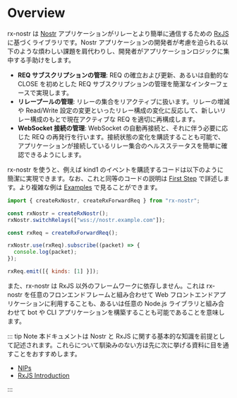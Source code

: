 # Overview

rx-nostr は [Nostr](https://nostr.com/) アプリケーションがリレーとより簡単に通信するための [RxJS](https://rxjs.dev/) に基づくライブラリです。Nostr アプリケーションの開発者が考慮を迫られる以下のような煩わしい課題を肩代わりし、開発者がアプリケーションロジックに集中する手助けをします。

- **REQ サブスクリプションの管理**: REQ の確立および更新、あるいは自動的な CLOSE を初めとした REQ サブスクリプションの管理を簡潔なインターフェースで実現します。
- **リレープールの管理**: リレーの集合をリアクティブに扱います。リレーの増減や Read/Write 設定の変更といったリレー構成の変化に反応して、新しいリレー構成のもとで現在アクティブな REQ を適切に再構成します。
- **WebSocket 接続の管理**: WebSocket の自動再接続と、それに伴う必要に応じた REQ の再発行を行います。接続状態の変化を購読することも可能で、アプリケーションが接続しているリレー集合のヘルスステータスを簡単に確認できるようにします。

rx-nostr を使うと、例えば kind1 のイベントを購読するコードは以下のように簡潔に実現できます。なお、これと同等のコードの説明は [First Step](/docs/first-step.md) で詳述します。より複雑な例は [Examples](/docs/examples.md) で見ることができます。

```js
import { createRxNostr, createRxForwardReq } from "rx-nostr";

const rxNostr = createRxNostr();
rxNostr.switchRelays(["wss://nostr.example.com"]);

const rxReq = createRxForwardReq();

rxNostr.use(rxReq).subscribe((packet) => {
  console.log(packet);
});

rxReq.emit([{ kinds: [1] }]);
```

また、rx-nostr は RxJS 以外のフレームワークに依存しません。これは rx-nostr を任意のフロンエンドフレームと組み合わせて Web フロントエンドアプリケーションに利用することも、あるいは任意の Node.js ライブラリと組み合わせて bot や CLI アプリケーションを構築することも可能であることを意味します。

::: tip Note
本ドキュメントは Nostr と RxJS に関する基本的な知識を前提として記述されます。これらについて馴染みのない方は先に次に挙げる資料に目を通すことをおすすめします。

- [NIPs](https://github.com/nostr-protocol/nips)
- [RxJS Introduction](https://rxjs.dev/guide/overview)

:::
